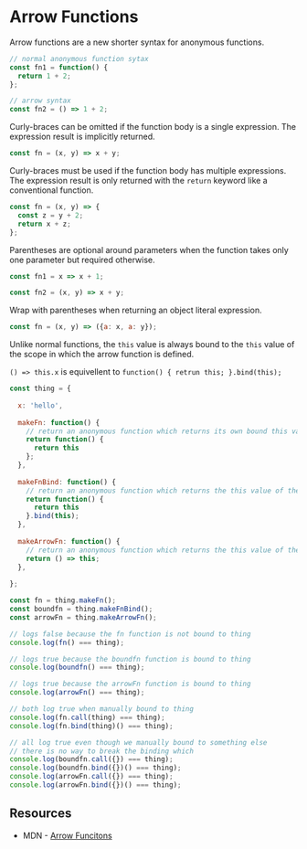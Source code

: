 # Arrow Functions

Arrow functions are a new shorter syntax for anonymous functions.
```javascript
// normal anonymous function sytax
const fn1 = function() {
  return 1 + 2;
};

// arrow syntax
const fn2 = () => 1 + 2;
```

Curly-braces can be omitted if the function body is a single expression.
The expression result is implicitly returned.
```javascript
const fn = (x, y) => x + y;
```

Curly-braces must be used if the function body has multiple expressions.
The expression result is only returned with the `return` keyword like a conventional function.
```javascript
const fn = (x, y) => {
  const z = y + 2;
  return x + z;
};
```

Parentheses are optional around parameters when the function takes only one parameter but required otherwise.
```javascript
const fn1 = x => x + 1;

const fn2 = (x, y) => x + y;
```

Wrap with parentheses when returning an object literal expression. 
```javascript
const fn = (x, y) => ({a: x, a: y});
```


Unlike normal functions, the `this` value is always bound to the `this` value of the scope in which the arrow function is defined.

`() => this.x` is equivellent to `function() { retrun this; }.bind(this);`

```javascript
const thing = {
  
  x: 'hello',
  
  makeFn: function() {
    // return an anonymous function which returns its own bound this value -- not the this value of the method
    return function() {
      return this
    };
  },
  
  makeFnBind: function() {
    // return an anonymous function which returns the this value of the method
    return function() {
      return this
    }.bind(this);
  },
  
  makeArrowFn: function() {
    // return an anonymous function which returns the this value of the method
    return () => this;
  },
  
};

const fn = thing.makeFn();
const boundfn = thing.makeFnBind();
const arrowFn = thing.makeArrowFn();

// logs false because the fn function is not bound to thing
console.log(fn() === thing);

// logs true because the boundfn function is bound to thing
console.log(boundfn() === thing);

// logs true because the arrowFn function is bound to thing
console.log(arrowFn() === thing);

// both log true when manually bound to thing
console.log(fn.call(thing) === thing);
console.log(fn.bind(thing)() === thing);

// all log true even though we manually bound to something else
// there is no way to break the binding which 
console.log(boundfn.call({}) === thing);
console.log(boundfn.bind({})() === thing);
console.log(arrowFn.call({}) === thing);
console.log(arrowFn.bind({})() === thing);
```

## Resources

* MDN - [Arrow Funcitons](https://developer.mozilla.org/en/docs/Web/JavaScript/Reference/Functions/Arrow_functions)
